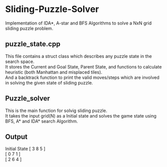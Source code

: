 # Sliding-Puzzle-Solver
Implementation of IDA*, A-star and BFS Algorithms to solve a NxN grid sliding puzzle problem.

## puzzle_state.cpp
This file contains a struct class which describes any puzzle state in the search space.<br/>
It stores the Current and Goal State, Parent State, and functions to calculate heuristic (both Manhattan and misplaced tiles).<br/>
And a backtrack function to print the valid moves/steps which are involved in solving the given state of sliding puzzle.

## Puzzle_solver
This is the main function for solvig sliding puzzle.<br/>
It takes the input grid(N) as a Initial state and solves the game state using BFS, A* and IDA* search Algorithm.

## Output
Initial State
[ 3 8 5 ]<br/>
[ 0 7 1 ]<br/>
[ 2 6 4 ]<br/>
